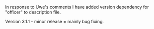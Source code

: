 In response to Uwe's comments I have added version dependency for "officer" to description file. 

Version 3.1.1 - minor release = mainly bug fixing.
